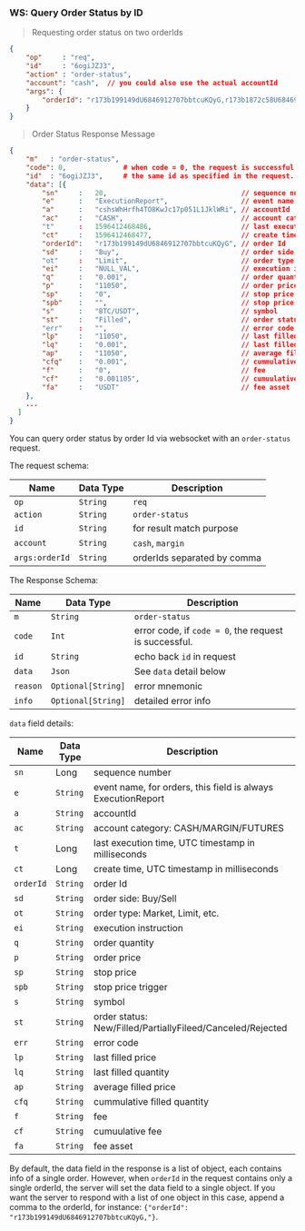 ### WS: Query Order Status by ID

> Requesting order status on two orderIds

```json
{
    "op"     : "req",
    "id"     : "6ogiJZJ3",
    "action" : "order-status",
    "account": "cash",  // you could also use the actual accountId
    "args": {
        "orderId": "r173b199149dU6846912707bbtcuKQyG,r173b1872c58U6846912707bbtcuAJW5"
    }
}
```

> Order Status Response Message

```json
{
    "m"   : "order-status", 
    "code": 0,              # when code = 0, the request is successful. 
    "id"  : "6ogiJZJ3",     # the same id as specified in the request. 
    "data": [{
        "sn"     :   20,                                 // sequence number
        "e"      :   "ExecutionReport",                  // event name, for orders, this field is always ExecutionReport
        "a"      :   "cshsWhHrfh4TO8KwJc17p051L1JklWRi", // accountId
        "ac"     :   "CASH",                             // account category: CASH/MARGIN/FUTURES
        "t"      :   1596412468486,                      // last execution time
        "ct"     :   1596412468477,                      // create time
        "orderId":   "r173b199149dU6846912707bbtcuKQyG", // order Id
        "sd"     :   "Buy",                              // order side: Buy/Sell
        "ot"     :   "Limit",                            // order type: Market, Limit, etc.
        "ei"     :   "NULL_VAL",                         // execution instruction
        "q"      :   "0.001",                            // order quantity
        "p"      :   "11050",                            // order price 
        "sp"     :   "0",                                // stop price
        "spb"    :   "",                                 // stop price trigger
        "s"      :   "BTC/USDT",                         // symbol
        "st"     :   "Filled",                           // order status: New/Filled/PartiallyFileed/Canceled/Rejected
        "err"    :   "",                                 // error code
        "lp"     :   "11050",                            // last filled price
        "lq"     :   "0.001",                            // last filled quantity
        "ap"     :   "11050",                            // average filled price 
        "cfq"    :   "0.001",                            // cummulative filled quantity
        "f"      :   "0",                                // fee
        "cf"     :   "0.001105",                         // cumuulative fee
        "fa"     :   "USDT"                              // fee asset
    },
    ...
  ]
}
```

You can query order status by order Id via websocket with an `order-status` request. 

The request schema:

 Name          | Data Type | Description                
-------------- | --------- | -------------------------- 
 `op`          | `String`  | `req`                      
 `action`      | `String`  | `order-status`  
 `id`          | `String`  | for result match purpose
 `account`     | `String`  | `cash`, `margin`         
 `args:orderId`| `String`  | orderIds separated by comma


The Response Schema:

 Name     | Data Type          | Description                   
--------- | ------------------ | ----------------------------- 
 `m`      | `String`           | `order-status`
 `code`   | `Int`              | error code, if `code = 0`, the request is successful.
 `id`     | `String`           | echo back `id` in request
 `data`   | `Json`             | See `data` detail below
 `reason` | `Optional[String]` | error mnemonic
 `info`   | `Optional[String]` | detailed error info


`data` field details:

Name      | Data Type | Description
--------- | ----------| -----------------------------
`sn`      | Long      | sequence number
`e`       | `String`  | event name, for orders, this field is always ExecutionReport
`a`       | `String`  | accountId
`ac`      | `String`  | account category: CASH/MARGIN/FUTURES
`t`       | Long      | last execution time, UTC timestamp in milliseconds
`ct`      | Long      | create time, UTC timestamp in milliseconds
`orderId` | `String`  | order Id
`sd`      | `String`  | order side: Buy/Sell
`ot`      | `String`  | order type: Market, Limit, etc.
`ei`      | `String`  | execution instruction
`q`       | `String`  | order quantity
`p`       | `String`  | order price 
`sp`      | `String`  | stop price
`spb`     | `String`  | stop price trigger
`s`       | `String`  | symbol
`st`      | `String`  | order status: New/Filled/PartiallyFileed/Canceled/Rejected
`err`     | `String`  | error code
`lp`      | `String`  | last filled price
`lq`      | `String`  | last filled quantity
`ap`      | `String`  | average filled price 
`cfq`     | `String`  | cummulative filled quantity
`f`       | `String`  | fee
`cf`      | `String`  | cumuulative fee
`fa`      | `String`  | fee asset


By default, the data field in the response is a list of object, each contains info of a single order. However, when `orderId` in the request contains only a single orderId,
the server will set the data field to a single object. If you want the server to respond with a list of one object in this case, append a comma to the orderId, for instance:
`{"orderId": "r173b199149dU6846912707bbtcuKQyG,"}`.


